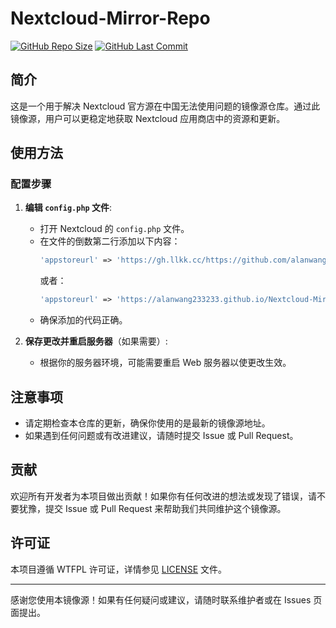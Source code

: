 # Nextcloud-Mirror-Repo

[![GitHub Repo Size](https://img.shields.io/github/repo-size/alanwang233233/Nextcloud-Mirror-Repo)](https://github.com/alanwang233233/Nextcloud-Mirror-Repo)
[![GitHub Last Commit](https://img.shields.io/github/last-commit/alanwang233233/Nextcloud-Mirror-Repo)](https://github.com/alanwang233233/Nextcloud-Mirror-Repo/commits/main)

## 简介

这是一个用于解决 Nextcloud 官方源在中国无法使用问题的镜像源仓库。通过此镜像源，用户可以更稳定地获取 Nextcloud 应用商店中的资源和更新。

## 使用方法

### 配置步骤
1. **编辑 `config.php` 文件**:
   - 打开 Nextcloud 的 `config.php` 文件。
   - 在文件的倒数第二行添加以下内容：
     ```php
     'appstoreurl' => 'https://gh.llkk.cc/https://github.com/alanwang233233/Nextcloud-Mirror-Repo/raw/refs/heads/main/',
     ```
     或者：
     ```php
     'appstoreurl' => 'https://alanwang233233.github.io/Nextcloud-Mirror-Repo/',
     ```
   - 确保添加的代码正确。

2. **保存更改并重启服务器**（如果需要）:
   - 根据你的服务器环境，可能需要重启 Web 服务器以使更改生效。

## 注意事项

- 请定期检查本仓库的更新，确保你使用的是最新的镜像源地址。
- 如果遇到任何问题或有改进建议，请随时提交 Issue 或 Pull Request。

## 贡献

欢迎所有开发者为本项目做出贡献！如果你有任何改进的想法或发现了错误，请不要犹豫，提交 Issue 或 Pull Request 来帮助我们共同维护这个镜像源。

## 许可证

本项目遵循 WTFPL 许可证，详情参见 [LICENSE](LICENSE) 文件。

---

感谢您使用本镜像源！如果有任何疑问或建议，请随时联系维护者或在 Issues 页面提出。

